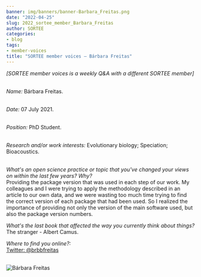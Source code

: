 ```yaml
---
banner: img/banners/banner-Barbara_Freitas.png
date: "2022-04-25"
slug: 2022_sortee_member_Barbara_Freitas
author: SORTEE
categories:
- blog
tags:
- member-voices
title: "SORTEE member voices – Bárbara Freitas" 
---
```



*[SORTEE member voices is a weekly Q&A with a different SORTEE member]*   
&nbsp;
&nbsp;

   _Name:_ Bárbara Freitas.   
&nbsp;

   _Date:_ 07 July 2021.   
&nbsp;

   _Position:_ PhD Student.   
&nbsp;

   _Research and/or work interests:_ Evolutionary biology; Speciation; Bioacoustics.   
&nbsp;

_What's an open science practice or topic that you've changed your views on within the last few years? Why?_   
Providing the package version that was used in each step of our work. My colleagues and I were trying to apply the methodology described in an article to our own data, and we were wasting too much time trying to find the correct version of each package that had been used. So I realized the importance of providing not only the version of the main software used, but also the package version numbers.
&nbsp;
&nbsp;

_What's the last book that affected the way you currently think about things?_   
The stranger - Albert Camus.
&nbsp;
&nbsp;

_Where to find you online?:_   
[Twitter: @brbbfreitas](https://twitter.com/brbbfreitas)   
&nbsp;
&nbsp;

![Bárbara Freitas](/blog/images/Barbara_Freitas.png)    
&nbsp;